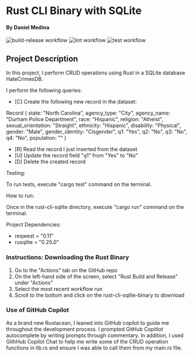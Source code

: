 # Rust CLI Binary with SQLite
#### By Daniel Medina
![build-release workflow](https://github.com/medinardaniel/rust-cli-sqlite/actions/workflows/rust_build_release.yml/badge.svg)
![lint workflow](https://github.com/medinardaniel/rust-cli-sqlite/actions/workflows/rust_lint.yml/badge.svg)
![test workflow](https://github.com/medinardaniel/rust-cli-sqlite/actions/workflows/rust_test.yml/badge.svg)

## Project Description
In this project, I perform CRUD operations using Rust in a SQLite database HateCrimesDB.

I perform the following queries:
* [C] Create the following new record in the dataset:

Record { state: "North Carolina", agency_type: "City", agency_name: "Durham Police Department", race: "Hispanic", religion: "Atheist", sexual_orientation: "Straight", ethnicity: "Hispanic", disability: "Physical", gender: "Male", gender_identity: "Cisgender", q1: "Yes", q2: "No", q3: "No", q4: "No", population: "" }
* [R] Read the record I just inserted from the dataset
* [U] Update the record field "q1" from "Yes" to "No"
* [D] Delete the created record

Testing:

To run tests, execute "cargo test" command on the terminal.

How to run:

Once in the rust-cli-sqlite directory, execute "cargo run" command on the terminal.

Project Dependencies:
* reqwest = "0.11"
* rusqlite = "0.25.0"

### Instructions: Downloading the Rust Binary
1. Go to the "Actions" tab on the GitHub repo
2. On the left-hand side of the screen, select "Rust Build and Release" under "Actions"
3. Select the most recent workflow run
4. Scroll to the bottom and click on the rust-cli-sqlite-binary to download

### Use of GitHub Copilot
As a brand new Rustacean, I leaned into GitHub copilot to guide me throughout the development process. I prompted GitHub Copitlot autocomplete by writing prompts through commentary. In addition, I used GithHub Copilot Chat to help me write some of the CRUD operation functions in lib.rs and ensure I was able to call them from my main.rs file.

